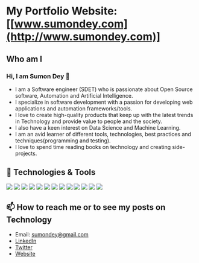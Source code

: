 # My Portfolio Website: [[www.sumondey.com](http://www.sumondey.com)]

## Who am I

### Hi, I am Sumon Dey 👋

- I am a Software engineer (SDET) who is passionate about Open Source software, Automation and Artificial Intelligence.
- I specialize in software development with a passion for developing web applications and automation frameworks/tools. 
- I love to create high-quality products that keep up with the latest trends in Technology and provide value to people and the society. 
- I also have a keen interest on Data Science and Machine Learning. 
- I am an avid learner of different tools, technologies, best practices and techniques(programming and testing).
- I love to spend time reading books on technology and creating side-projects.

## 🔧 Technologies & Tools
![](https://img.shields.io/badge/Code-Python-informational?style=flat&logo=python&logoColor=white&color=2bbc8a)
![](https://img.shields.io/badge/Code-JavaScript-informational?style=flat&logo=javascript&logoColor=white&color=2bbc8a)
![](https://img.shields.io/badge/Code-Java-informational?style=flat&logo=java&logoColor=white&color=2bbc8a)
![](https://img.shields.io/badge/Shell-Bash-informational?style=flat&logo=gnu-bash&logoColor=white&color=2bbc8a)
![](https://img.shields.io/badge/Database-MySQL-informational?style=flat&logo=postgresql&logoColor=white&color=2bbc8a)
![](https://img.shields.io/badge/Database-PostgreSQL-informational?style=flat&logo=postgresql&logoColor=white&color=2bbc8a)
![](https://img.shields.io/badge/Framework-Selenium-informational?style=flat&logo=selenium&logoColor=white&color=2bbc8a)
![](https://img.shields.io/badge/Framework-Appium-informational?style=flat&logo=appium&logoColor=white&color=2bbc8a)
![](https://img.shields.io/badge/DSL-REST_Assured-informational?style=flat&logo=<LOGO_NAME>&logoColor=white&color=2bbc8a)
![](https://img.shields.io/badge/VCS-Git-informational?style=flat&logo=git&color=2bbc8a)
![](https://img.shields.io/badge/CI/CD-Jenkins-informational?style=flat&logo=jenkins&color=2bbc8a)
![](https://img.shields.io/badge/Container-Docker-informational?style=flat&logo=docker&logoColor=white&color=2bbc8a)
![](https://img.shields.io/badge/Orchestration-Kubernetes-informational?style=flat&logo=kubernetes&logoColor=white&color=2bbc8a)

## 📫 How to reach me or to see my posts on Technology

- Email: sumondey@gmail.com
- [LinkedIn](https://www.linkedin.com/in/sumon-dey/)
- [Twitter](https://twitter.com/blackrov2sum)
- [Website](http://www.sumondey.com)

<!--
**sumon-dey/sumon-dey** is a ✨ _special_ ✨ repository because its `README.md` (this file) appears on your GitHub profile.

Here are some ideas to get you started:

- 🔭 I’m currently working on ...
- 🌱 I’m currently learning ...
- 👯 I’m looking to collaborate on ...
- 🤔 I’m looking for help with ...
- 💬 Ask me about ...
- 📫 How to reach me: ...
- 😄 Pronouns: ...
- ⚡ Fun fact: ...
-->
